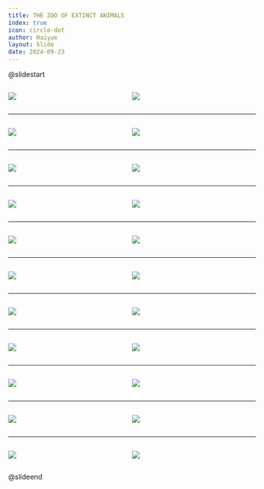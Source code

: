 ```yaml
---
title: THE ZOO OF EXTINCT ANIMALS
index: true
icon: circle-dot
author: Haiyue
layout: Slide
date: 2024-09-23
---
```

 
@slidestart

<div style="display:flex">
<div style="flex:1">

![](/reading/english/Level-Z/THE%20ZOO%20OF%20EXTINCT%20ANIMALS/001.webp)
</div>
<div style="flex:1">

![](/reading/english/Level-Z/THE%20ZOO%20OF%20EXTINCT%20ANIMALS/002.webp)
</div>
</div>

---

<div style="display:flex">
<div style="flex:1">

![](/reading/english/Level-Z/THE%20ZOO%20OF%20EXTINCT%20ANIMALS/003.webp)
</div>
<div style="flex:1">

![](/reading/english/Level-Z/THE%20ZOO%20OF%20EXTINCT%20ANIMALS/004.webp)
</div>
</div>

---

<div style="display:flex">
<div style="flex:1">

![](/reading/english/Level-Z/THE%20ZOO%20OF%20EXTINCT%20ANIMALS/005.webp)
</div>
<div style="flex:1">

![](/reading/english/Level-Z/THE%20ZOO%20OF%20EXTINCT%20ANIMALS/006.webp)
</div>
</div>

---

<div style="display:flex">
<div style="flex:1">

![](/reading/english/Level-Z/THE%20ZOO%20OF%20EXTINCT%20ANIMALS/007.webp)
</div>
<div style="flex:1">

![](/reading/english/Level-Z/THE%20ZOO%20OF%20EXTINCT%20ANIMALS/008.webp)
</div>
</div>

---

<div style="display:flex">
<div style="flex:1">

![](/reading/english/Level-Z/THE%20ZOO%20OF%20EXTINCT%20ANIMALS/009.webp)
</div>
<div style="flex:1">

![](/reading/english/Level-Z/THE%20ZOO%20OF%20EXTINCT%20ANIMALS/010.webp)
</div>
</div>

---

<div style="display:flex">
<div style="flex:1">

![](/reading/english/Level-Z/THE%20ZOO%20OF%20EXTINCT%20ANIMALS/011.webp)
</div>
<div style="flex:1">

![](/reading/english/Level-Z/THE%20ZOO%20OF%20EXTINCT%20ANIMALS/012.webp)
</div>
</div>

---

<div style="display:flex">
<div style="flex:1">

![](/reading/english/Level-Z/THE%20ZOO%20OF%20EXTINCT%20ANIMALS/013.webp)
</div>
<div style="flex:1">

![](/reading/english/Level-Z/THE%20ZOO%20OF%20EXTINCT%20ANIMALS/014.webp)
</div>
</div>

---

<div style="display:flex">
<div style="flex:1">

![](/reading/english/Level-Z/THE%20ZOO%20OF%20EXTINCT%20ANIMALS/015.webp)
</div>
<div style="flex:1">

![](/reading/english/Level-Z/THE%20ZOO%20OF%20EXTINCT%20ANIMALS/016.webp)
</div>
</div>

---

<div style="display:flex">
<div style="flex:1">

![](/reading/english/Level-Z/THE%20ZOO%20OF%20EXTINCT%20ANIMALS/017.webp)
</div>
<div style="flex:1">

![](/reading/english/Level-Z/THE%20ZOO%20OF%20EXTINCT%20ANIMALS/018.webp)
</div>
</div>

---

<div style="display:flex">
<div style="flex:1">

![](/reading/english/Level-Z/THE%20ZOO%20OF%20EXTINCT%20ANIMALS/019.webp)
</div>
<div style="flex:1">

![](/reading/english/Level-Z/THE%20ZOO%20OF%20EXTINCT%20ANIMALS/020.webp)
</div>
</div>

---

<div style="display:flex">
<div style="flex:1">

![](/reading/english/Level-Z/THE%20ZOO%20OF%20EXTINCT%20ANIMALS/021.webp)
</div>
<div style="flex:1">

![](/reading/english/Level-Z/THE%20ZOO%20OF%20EXTINCT%20ANIMALS/022.webp)
</div>
</div>

@slideend